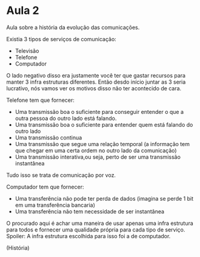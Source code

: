 # Aula 2
Aula sobre a história da evolução das comunicações.

Existia 3 tipos de serviços de comunicação:
* Televisão
* Telefone
* Computador

O lado negativo disso era justamente você ter que gastar recursos para manter 3 infra estruturas diferentes. Então desdo início juntar as 3 seria lucrativo, nós vamos ver os motivos disso não ter acontecido de cara.  

Telefone tem que fornecer: 
* Uma transmissão boa o suficiente para conseguir entender o que a outra pessoa do outro lado está falando.
* Uma transmissão boa o suficiente para entender quem está falando do outro lado
* Uma transmissão continua
* Uma transmissão que segue uma relação temporal (a informação tem que chegar em uma certa ordem no outro lado da comunicação)
* Uma transmissão interativa,ou seja, perto de ser uma transmissão instantânea

Tudo isso se trata de comunicação por voz.  

Computador tem que fornecer:
* Uma transferência não pode ter perda de dados (imagina se perde 1 bit em uma transferência bancaria)
* Uma transferência não tem necessidade de ser instantânea

O procurado aqui é achar uma maneira de usar apenas uma infra estrutura para todos e fornecer uma qualidade própria para cada tipo de serviço.  
Spoiler: A infra estrutura escolhida para isso foi a de computador.  

(História)
